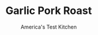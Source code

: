 ---
layout: ../../layouts/MarkdownPostLayout.astro
title: Garlic Pork Roast
author: America's Test Kitchen
pubDate: 2023-03-15
description: "For a strong-but not painful-garlic kick, we tried a three-pronged attack."
image_url: https://res.cloudinary.com/hksqkdlah/image/upload/ar_1:1,c_fill,dpr_2.0,f_auto,fl_lossy.progressive.strip_profile,g_faces:auto,q_auto:low,w_344/8532_sfs-garlicporkroast-18-280144
tags: ["Main Courses","Pork"]
calories: 3252
protein: 28
carbohydrates: 3
fats: 
fiber: 
ingredients: ["1/2 cup plus 2 tablespoons, olive oil","22 cloves, garlic (10 peeled and crushed, 12 unpeeled and left whole)",", Salt and pepper","1 , boneless pork loin roast (2 1/2 to 3 pounds), fat scored lightly","1/2 teaspoon, red pepper flakes","1 1/2 teaspoons, chopped fresh thyme","2 tablespoons, unsalted butter","1/4 teaspoon, sugar"]
serves: 8
time: "1 ¾ hours, plus 1 hour marinating and 20 minutes cooling"
instructions: ["MARINATE PORK Whisk 1 teaspoon salt, 1/2 cup olive oil, and crushed garlic together in small bowl. Transfer mixture to large zipper-lock bag. Following photos at left, butterfly pork roast. Transfer roast to bag with marinade, seal, and turn to coat thoroughly. Refrigerate for 1 hour (or up to 4 hours).","MAKE PASTE Toast unpeeled garlic cloves in large skillet over medium heat, until fragrant and color deepens slightly, about 8 minutes. Set aside. When cool enough to handle, peel cloves. Mince 10 cloves and place in small bowl. Mash minced garlic with 1 tablespoon oil, red pepper flakes, thyme, 1/2 teaspoon salt, and 1/4 teaspoon pepper, and set aside.","ROLL AND TIE Adjust oven rack to lower-middle position and heat oven to 325 degrees. Remove roast from marinade and pat dry with paper towels. Spread surface of meat with garlic paste leaving 1/2-inch border on all sides. Roll tightly, then tie roast at 1-inch intervals with kitchen twine. Season with pepper. Heat remaining oil in empty skillet over medium-high heat until just smoking. Brown roast on all sides, about 10 minutes. Transfer to wire rack set inside rimmed baking sheet.","ROAST LOIN Roast in oven until thickest part of meat registers 140 degrees, about 50 to 60 minutes. Meanwhile, mince remaining 2 cloves toasted garlic and place in small microwave-safe bowl. Add butter and sugar and microwave until garlic is golden and butter has melted, about 1 minute, stirring halfway. Transfer pork to cutting board, brush with garlic butter, tent with foil, and let rest 20 minutes. Slice and serve."]
nutrition: ["512 mg Potassium","297 mg Phosphorus","28 mg Calcium","1 mg Iron","34 mg Magnesium","431 mg Sodium","2 mg Zinc","30 g Fat","7 mg Niacin (B3)","15 g Monounsaturated","2 g Polyunsaturated","2 mg Vitamin C","91 mg Cholesterol","6 g Saturated","11 µg Vitamin K","97 g Water","3 g Carbs","28 g Protein","2 mg Vitamin E","1 mg Vitamin B6","28 µg Vitamin A","406 kcal Energy","3252 calories"]
notes: "For easier butterflying, look for a pork roast that is short and wide (7 to 8 inches long and 4 to 5 inches wide). You need 2 heads of garlic for this recipe. Really."
---